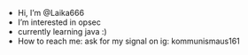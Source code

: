 -  Hi, I’m @Laika666
-  I’m interested in opsec
-  currently learning java :) 
-  How to reach me: ask for my signal on ig: kommunismaus161  

<!---
Laika666/Laika666 is a ✨ special ✨ repository because its `README.md` (this file) appears on your GitHub profile.
You can click the Preview link to take a look at your changes.
--->

